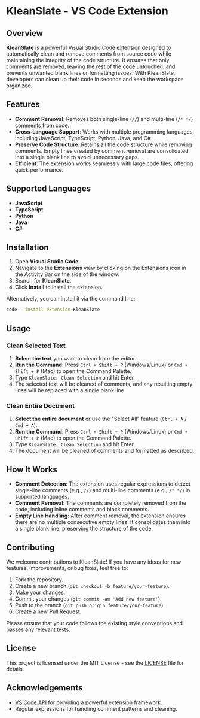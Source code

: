 
# KleanSlate - VS Code Extension

## Overview

**KleanSlate** is a powerful Visual Studio Code extension designed to automatically clean and remove comments from source code while maintaining the integrity of the code structure. It ensures that only comments are removed, leaving the rest of the code untouched, and prevents unwanted blank lines or formatting issues. With KleanSlate, developers can clean up their code in seconds and keep the workspace organized.

## Features

- **Comment Removal**: Removes both single-line (`//`) and multi-line (`/* */`) comments from code.
- **Cross-Language Support**: Works with multiple programming languages, including JavaScript, TypeScript, Python, Java, and C#.
- **Preserve Code Structure**: Retains all the code structure while removing comments. Empty lines created by comment removal are consolidated into a single blank line to avoid unnecessary gaps.
- **Efficient**: The extension works seamlessly with large code files, offering quick performance.

## Supported Languages

- **JavaScript**
- **TypeScript**
- **Python**
- **Java**
- **C#**

## Installation

1. Open **Visual Studio Code**.
2. Navigate to the **Extensions** view by clicking on the Extensions icon in the Activity Bar on the side of the window.
3. Search for **KleanSlate**.
4. Click **Install** to install the extension.

Alternatively, you can install it via the command line:

```bash
code --install-extension KleanSlate
```

## Usage

### Clean Selected Text

1. **Select the text** you want to clean from the editor.
2. **Run the Command**: Press `Ctrl + Shift + P` (Windows/Linux) or `Cmd + Shift + P` (Mac) to open the Command Palette.
3. Type `KleanSlate: Clean Selection` and hit Enter.
4. The selected text will be cleaned of comments, and any resulting empty lines will be replaced with a single blank line.

### Clean Entire Document

1. **Select the entire document** or use the "Select All" feature (`Ctrl + A` / `Cmd + A`).
2. **Run the Command**: Press `Ctrl + Shift + P` (Windows/Linux) or `Cmd + Shift + P` (Mac) to open the Command Palette.
3. Type `KleanSlate: Clean Selection` and hit Enter.
4. The document will be cleaned of comments and formatted as described.

## How It Works

- **Comment Detection**: The extension uses regular expressions to detect single-line comments (e.g., `//`) and multi-line comments (e.g., `/* */`) in supported languages.
- **Comment Removal**: The comments are completely removed from the code, including inline comments and block comments.
- **Empty Line Handling**: After comment removal, the extension ensures there are no multiple consecutive empty lines. It consolidates them into a single blank line, preserving the structure of the code.

## Contributing

We welcome contributions to KleanSlate! If you have any ideas for new features, improvements, or bug fixes, feel free to:

1. Fork the repository.
2. Create a new branch (`git checkout -b feature/your-feature`).
3. Make your changes.
4. Commit your changes (`git commit -am 'Add new feature'`).
5. Push to the branch (`git push origin feature/your-feature`).
6. Create a new Pull Request.

Please ensure that your code follows the existing style conventions and passes any relevant tests.

## License

This project is licensed under the MIT License - see the [LICENSE](LICENSE) file for details.

## Acknowledgements

- [VS Code API](https://code.visualstudio.com/api) for providing a powerful extension framework.
- Regular expressions for handling comment patterns and cleaning.

